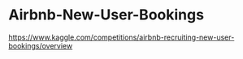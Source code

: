 # Airbnb-New-User-Bookings
https://www.kaggle.com/competitions/airbnb-recruiting-new-user-bookings/overview
